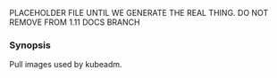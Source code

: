 PLACEHOLDER FILE UNTIL WE GENERATE THE REAL THING. DO NOT REMOVE FROM 1.11 DOCS BRANCH

### Synopsis

Pull images used by kubeadm.
